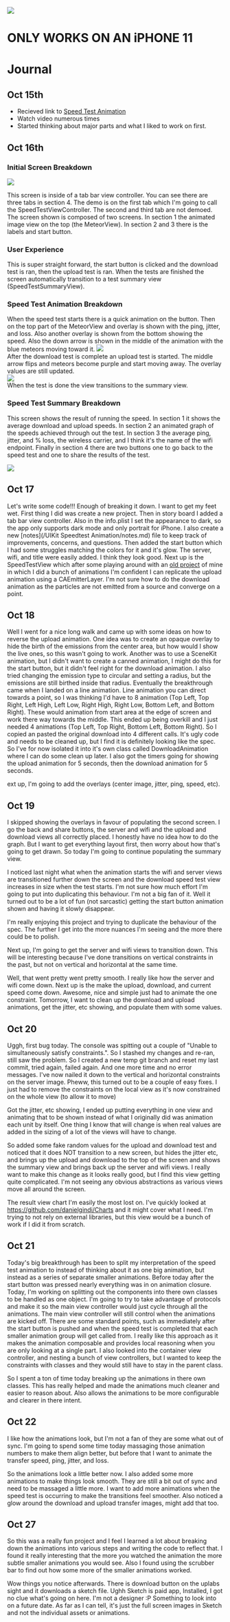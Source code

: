 ![](data:image/jpeg;base64,IyBTcGVlZHRlc3QtQW5pbWF0aW9uCldyaXRlIHRoZSBTd2lmdCBjb2RlIHRvIGxvb2sgbGlrZTogaHR0cHM6Ly93d3cudXBsYWJzLmNvbS9wb3N0cy9zcGVlZHRlc3QtYW5pbWF0aW9uCg==)

# ONLY WORKS ON AN iPHONE 11

# Journal

## Oct 15th
- Recieved link to [Speed Test Animation](https://www.uplabs.com/posts/speedtest-animation)
- Watch video numerous times
- Started thinking about major parts and what I liked to work on first.

## Oct 16th

### Initial Screen Breakdown
![](./images/startLayout.png)

This screen is inside of a tab bar view controller. You can see there are three tabs in section 4. The demo is on the first tab which I'm going to call the SpeedTestViewController. The second and third tab are not demoed. The screen shown is composed of two screens. In section 1 the animated image view on the top (the MeteorView). In section 2 and 3 there is the labels and start button.

### User Experience

This is super straight forward, the start button is clicked and the download test is ran, then the upload test is ran. When the tests are finished the screen automatically transition to a test summary view (SpeedTestSummaryView).

### Speed Test Animation Breakdown

When the speed test starts there is a quick animation on the button. Then on the top part of the MeteorView and overlay is shown with the ping, jitter, and loss. Also another overlay is shown from the bottom showing the speed. Also the down arrow is shown in the middle of the animation with the blue meteors moving toward it.
![](./images/up.png)<br>
After the download test is complete an upload test is started. The middle arrow flips and meteors become purple and start moving away. The overlay values are still updated. <br>
![](./images/down.png) <br>
When the test is done the view transitions to the summary view.

### Speed Test Summary Breakdown
This screen shows the result of running the speed. In section 1 it shows the average download and upload speeds. In section 2 an animated graph of the speeds achieved through out the test. In section 3 the average ping, jitter, and % loss, the wireless carrier, and I think it's the name of the wifi endpoint. Finally in section 4 there are two buttons one to go back to the speed test and one to share the results of the test.

![](./images/summary.png) <br>

## Oct 17

Let's write some code!!! Enough of breaking it down. I want to get my feet wet. First thing I did was create a new project. Then in story board I added a tab bar view controller. Also in the info.plist I set the appearance to dark, so the app only supports dark mode and only portrait for iPhone. I also create a new [notes](/UIKit Speedtest Animation/notes.md) file to keep track of improvements, concerns, and questions. Then added the start button which I had some struggles matching the colors for it and it's glow. The server, wifi, and title were easily added. I think they look good. Next up is the SpeedTestView which after some playing around with an [old project](https://github.com/mike011/AnimationPreview) of mine in which I did a bunch of animations I'm confident I can replicate the upload animation using a CAEmitterLayer. I'm not sure how to do the download animation as the particles are not emitted from a source and converge on a point.

## Oct 18

Well I went for a nice long walk and came up with some ideas on how to reverse the upload animation. One idea was to create an opaque overlay to hide the birth of the emissions from the center area, but how would I show the live ones, so this wasn't going to work. Another was to use a SceneKit animation, but I didn't want to create a canned animation, I might do this for the start button, but it didn't feel right for the download animation. I also tried changing the emission type to circular and setting a radius, but the emissions are still birthed inside that radius. Eventually the breakthrough came when I landed on a line animation. Line animation you can direct towards a point, so I was thinking I'd have to 8 animation (Top Left, Top Right, Left High, Left Low, Right High, Right Low, Bottom Left, and Bottom Right). These would animation from start area at the edge of screen and work there way towards the middle. This ended up being overkill and I just needed 4 animations (Top Left, Top Right, Bottom Left, Bottom Right). So I copied an pasted the original download into 4 different calls. It's ugly code and needs to be cleaned up, but I find it is definitely looking like the spec. So I've for now isolated it into it's own class called DownloadAnimation where I can do some clean up later. I also got the timers going for showing the upload animation for 5 seconds, then the download animation for 5 seconds.

ext up, I'm going to add the overlays (center image, jitter, ping, speed, etc).

## Oct 19

I skipped showing the overlays in favour of populating the second screen. I go the back and share buttons, the server and wifi and the upload and download views all correctly placed. I honestly have no idea how to do the graph. But I want to get everything layout first, then worry about how that's going to get drawn. So today I'm going to continue populating the summary view.

I noticed last night what when the animation starts the wifi and server views are transitioned further down the screen and the download speed test view increases in size when the test starts. I'm not sure how much effort I'm going to put into duplicating this behaviour. I'm not a big fan of it. Well it turned out to be a lot of fun (not sarcastic) getting the start button animation shown and having it slowly disappear.

I'm really enjoying this project and trying to duplicate the behaviour of the spec. The further I get into the more nuances I'm seeing and the more there could be to polish.

Next up, I'm going to get the server and wifi views to transition down. This will be interesting because I've done transitions on vertical constraints in the past, but not on vertical and horizontal at the same time.

Well, that went pretty went pretty smooth. I really like how the server and wifi come down. Next up is the make the upload, download, and current speed come down. Awesome, nice and simple just had to animate the one constraint. Tomorrow, I want to clean up the download and upload animations, get the jitter, etc showing, and populate them with some values.

## Oct 20

Uggh, first bug today. The console was spitting out a couple of "Unable to simultaneously satisfy constraints.". So I stashed my changes and re-ran, still saw the problem. So I created a new temp git branch and reset my last commit, tried again, failed again. And one more time and no error messages. I've now nailed it down to the vertical and horizontal constraints on the server image. Pheww, this turned out to be a couple of easy fixes. I just had to remove the constraints on the local view as it's now constrained on the whole view (to allow it to move)

Got the jitter, etc showing, I ended up putting everything in one view and animating that to be shown instead of what I originally did was animation each unit by itself. One thing I know that will change is when real values are added in the sizing of a lot of the views will have to change.

So added some fake random values for the upload and download test and noticed that it does NOT transition to a new screen, but hides the jitter etc, and brings up the upload and download to the top of the screen and shows the summary view and brings back up the server and wifi views. I really want to make this change as it looks really good, but I find this view getting quite complicated. I'm not seeing any obvious abstractions as various views move all around the screen.

The result view chart I'm easily the most lost on. I've quickly looked at https://github.com/danielgindi/Charts and it might cover what I need. I'm trying to not rely on external libraries, but this view would be a bunch of work if I did it from scratch.

## Oct 21

Today's big breakthrough has been to split my interpretation of the speed test animation to instead of thinking about it as one big animation, but instead as a series of separate smaller animations. Before today after the start button was pressed nearly everything was in on animation closure. Today, I'm working on splitting out the components into there own classes to be handled as one object. I'm going to try to take advantage of protocols and make it so the main view controller would just cycle through all the animations. The main view controller will still control when the animations are kicked off. There are some standard points, such as immediately after the start button is pushed and when the speed test is completed that each smaller animation group will get called from. I really like this approach as it makes the animation composable and provides local reasoning when you are only looking at a single part. I also looked into the container view controller, and nesting a bunch of view controllers, but I wanted to keep the constraints with classes and they would still have to stay in the parent class.

So I spent a ton of time today breaking up the animations in there own classes. This has really helped and made the animations much cleaner and easier to reason about. Also allows the animations to be more configurable and clearer in there intent.

## Oct 22

I like how the animations look, but I'm not a fan of they are some what out of sync. I'm going to spend some time today massaging those animation numbers to make them align better, but before that I want to animate the transfer speed, ping, jitter, and loss.

So the animations look a little better now. I also added some more animations to make things look smooth. They are still a bit out of sync and need to be massaged a little more. I want to add more animations when the speed test is occurring to make the transitions feel smoother. Also noticed a glow around the download and upload transfer images, might add that too.

## Oct 27

So this was a really fun project and I feel I learned a lot about breaking down the animations into various steps and writing the code to reflect that. I found it really interesting that the more you watched the animation the more subtle smaller animations you would see. Also I found using the scrubber bar to find out how some more of the smaller animations worked.

Wow things you notice afterwards. There is download button on the uplabs sight and it downloads a sketch file. Ughh Sketch is paid app, Installed, I got no clue what's going on here. I'm not a designer :P Something to look into on a future date. As far as I can tell, it's just the full screen images in Sketch and not the individual assets or animations.

